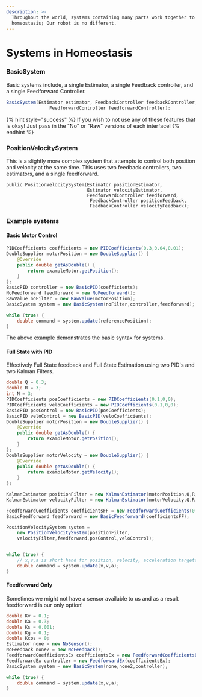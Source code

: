 ```yaml
---
description: >-
  Throughout the world, systems containing many parts work together to achieve
  homeostasis; Our robot is no different.
---
```


# Systems in Homeostasis

### BasicSystem

Basic systems include, a single Estimator, a single Feedback controller, and a single Feedforward Controller.&#x20;

```java
BasicSystem(Estimator estimator, FeedbackController feedbackController,
                FeedforwardController feedforwardController);
```

{% hint style="success" %}
If you wish to not use any of these features that is okay! Just pass in the "No" or "Raw" versions of each interface!&#x20;
{% endhint %}

### PositionVelocitySystem

This is a slightly more complex system that attempts to control both position and velocity at the same time. This uses two feedback controllers, two estimators, and a single feedforward.&#x20;

```
public PositionVelocitySystem(Estimator positionEstimator, 
                              Estimator velocityEstimator,
                              FeedforwardController feedforward,
                               FeedbackController positionFeedback,
                               FeedbackController velocityFeedback);
```

### Example systems&#x20;

#### Basic Motor Control

```java
PIDCoefficients coefficients = new PIDCoefficients(0.3,0.04,0.01);
DoubleSupplier motorPosition = new DoubleSupplier() {
	@Override
	public double getAsDouble() {
		return exampleMotor.getPosition();
	}
};
BasicPID controller = new BasicPID(coefficients); 
NoFeedforward feedforward = new NoFeedforward();
RawValue noFilter = new RawValue(motorPosition); 
BasicSystem system = new BasicSystem(noFilter,controller,feedforward);

while (true) {
	double command = system.update(referencePosition);
}

```

The above example demonstrates the basic syntax for systems.

#### Full State with PID&#x20;

Effectively Full State feedback and Full State Estimation using two PID's and two Kalman Filters.&#x20;

```java
double Q = 0.3;
double R = 3;
int N = 3;
PIDCoefficients posCoefficients = new PIDCoefficients(0.1,0,0);
PIDCoefficients veloCoefficients = new PIDCoefficients(0.1,0,0);
BasicPID posControl = new BasicPID(posCoefficients);
BasicPID veloControl = new BasicPID(veloCoefficients);
DoubleSupplier motorPosition = new DoubleSupplier() {
	@Override
	public double getAsDouble() {
		return exampleMotor.getPosition();
	}
};
DoubleSupplier motorVelocity = new DoubleSupplier() {
	@Override
	public double getAsDouble() {
		return exampleMotor.getVelocity();
	}
};

KalmanEstimator positionFilter = new KalmanEstimator(motorPosition,Q,R,N);
KalmanEstimator velocityFilter = new KalmanEstimator(motorVelocity,Q,R,N); 

FeedforwardCoefficients coefficientsFF = new FeedforwardCoefficients(0.1,0.3,0.001);
BasicFeedforward feedforward = new BasicFeedforward(coefficientsFF);

PositionVelocitySystem system = 
	new PositionVelocitySystem(positionFilter,
	velocityFilter,feedforward,posControl,veloControl);


while (true) {
	// x,v,a is short hand for position, velocity, acceleration targets
	double command = system.update(x,v,a);
}
```

#### Feedforward Only

Sometimes we might not have a sensor available to us and as a result feedforward is our only option!&#x20;

```java
double Kv = 0.1;
double Ka = 0.3;
double Ks = 0.001;
double Kg = 0.1;
double Kcos = 0;
Estimator none = new NoSensor();
NoFeedback none2 = new NoFeedback();
FeedforwardCoefficientsEx coefficientsEx = new FeedforwardCoefficientsEx(Kv,Ka,Ks,Kg,Kcos);
FeedforwardEx controller = new FeedforwardEx(coefficientsEx);
BasicSystem system = new BasicSystem(none,none2,controller); 

while (true) {
    double command = system.update(x,v,a); 
}
```
